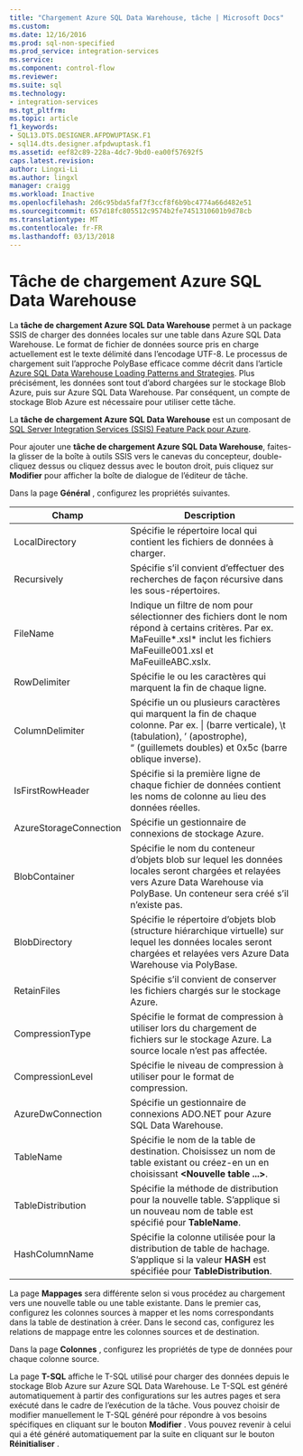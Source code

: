 ```yaml
---
title: "Chargement Azure SQL Data Warehouse, tâche | Microsoft Docs"
ms.custom: 
ms.date: 12/16/2016
ms.prod: sql-non-specified
ms.prod_service: integration-services
ms.service: 
ms.component: control-flow
ms.reviewer: 
ms.suite: sql
ms.technology:
- integration-services
ms.tgt_pltfrm: 
ms.topic: article
f1_keywords:
- SQL13.DTS.DESIGNER.AFPDWUPTASK.F1
- sql14.dts.designer.afpdwuptask.f1
ms.assetid: eef82c89-228a-4dc7-9bd0-ea00f57692f5
caps.latest.revision: 
author: Lingxi-Li
ms.author: lingxl
manager: craigg
ms.workload: Inactive
ms.openlocfilehash: 2d6c95bda5faf7f3ccf8f6b9bc4774a66d482e51
ms.sourcegitcommit: 657d18fc805512c9574b2fe7451310601b9d78cb
ms.translationtype: MT
ms.contentlocale: fr-FR
ms.lasthandoff: 03/13/2018
---
```

# <a name="azure-sql-dw-upload-task"></a>Tâche de chargement Azure SQL Data Warehouse
La **tâche de chargement Azure SQL Data Warehouse** permet à un package SSIS de charger des données locales sur une table dans Azure SQL Data Warehouse. Le format de fichier de données source pris en charge actuellement est le texte délimité dans l’encodage UTF-8. Le processus de chargement suit l’approche PolyBase efficace comme décrit dans l’article [Azure SQL Data Warehouse Loading Patterns and Strategies](https://blogs.msdn.microsoft.com/sqlcat/2016/02/06/azure-sql-data-warehouse-loading-patterns-and-strategies/). Plus précisément, les données sont tout d’abord chargées sur le stockage Blob Azure, puis sur Azure SQL Data Warehouse. Par conséquent, un compte de stockage Blob Azure est nécessaire pour utiliser cette tâche.

La **tâche de chargement Azure SQL Data Warehouse** est un composant de [SQL Server Integration Services (SSIS) Feature Pack pour Azure](../../integration-services/azure-feature-pack-for-integration-services-ssis.md).

Pour ajouter une **tâche de chargement Azure SQL Data Warehouse**, faites-la glisser de la boîte à outils SSIS vers le canevas du concepteur, double-cliquez dessus ou cliquez dessus avec le bouton droit, puis cliquez sur **Modifier** pour afficher la boîte de dialogue de l’éditeur de tâche.

Dans la page **Général** , configurez les propriétés suivantes.

Champ|Description
-----|-----------
LocalDirectory|Spécifie le répertoire local qui contient les fichiers de données à charger.
Recursively|Spécifie s’il convient d’effectuer des recherches de façon récursive dans les sous-répertoires.
FileName|Indique un filtre de nom pour sélectionner des fichiers dont le nom répond à certains critères. Par ex. MaFeuille*.xsl\* inclut les fichiers MaFeuille001.xsl et MaFeuilleABC.xslx.
RowDelimiter|Spécifie le ou les caractères qui marquent la fin de chaque ligne.
ColumnDelimiter|Spécifie un ou plusieurs caractères qui marquent la fin de chaque colonne. Par ex. &#124; (barre verticale), \t (tabulation), ’ (apostrophe), “ (guillemets doubles) et 0x5c (barre oblique inverse).
IsFirstRowHeader|Spécifie si la première ligne de chaque fichier de données contient les noms de colonne au lieu des données réelles.
AzureStorageConnection|Spécifie un gestionnaire de connexions de stockage Azure.
BlobContainer|Spécifie le nom du conteneur d’objets blob sur lequel les données locales seront chargées et relayées vers Azure Data Warehouse via PolyBase. Un conteneur sera créé s’il n’existe pas.
BlobDirectory|Spécifie le répertoire d’objets blob (structure hiérarchique virtuelle) sur lequel les données locales seront chargées et relayées vers Azure Data Warehouse via PolyBase.
RetainFiles|Spécifie s’il convient de conserver les fichiers chargés sur le stockage Azure.
CompressionType|Spécifie le format de compression à utiliser lors du chargement de fichiers sur le stockage Azure. La source locale n’est pas affectée.
CompressionLevel|Spécifie le niveau de compression à utiliser pour le format de compression.
AzureDwConnection|Spécifie un gestionnaire de connexions ADO.NET pour Azure SQL Data Warehouse.
TableName|Spécifie le nom de la table de destination. Choisissez un nom de table existant ou créez-en un en choisissant **\<Nouvelle table ...>**.
TableDistribution|Spécifie la méthode de distribution pour la nouvelle table. S’applique si un nouveau nom de table est spécifié pour **TableName**.
HashColumnName|Spécifie la colonne utilisée pour la distribution de table de hachage. S’applique si la valeur **HASH** est spécifiée pour **TableDistribution**.

La page **Mappages** sera différente selon si vous procédez au chargement vers une nouvelle table ou une table existante. Dans le premier cas, configurez les colonnes sources à mapper et les noms correspondants dans la table de destination à créer. Dans le second cas, configurez les relations de mappage entre les colonnes sources et de destination.

Dans la page **Colonnes** , configurez les propriétés de type de données pour chaque colonne source.

La page **T-SQL** affiche le T-SQL utilisé pour charger des données depuis le stockage Blob Azure sur Azure SQL Data Warehouse. Le T-SQL est généré automatiquement à partir des configurations sur les autres pages et sera exécuté dans le cadre de l’exécution de la tâche. Vous pouvez choisir de modifier manuellement le T-SQL généré pour répondre à vos besoins spécifiques en cliquant sur le bouton **Modifier** . Vous pouvez revenir à celui qui a été généré automatiquement par la suite en cliquant sur le bouton **Réinitialiser** .

